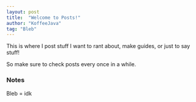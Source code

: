 ```yaml
---
layout: post
title:  "Welcome to Posts!"
author: "KoffeeJava"
tag: "Bleb"
---
```


This is where I post stuff I want to rant about, make guides, or just to say stuff!

So make sure to check posts every once in a while.

### Notes
Bleb = idk
